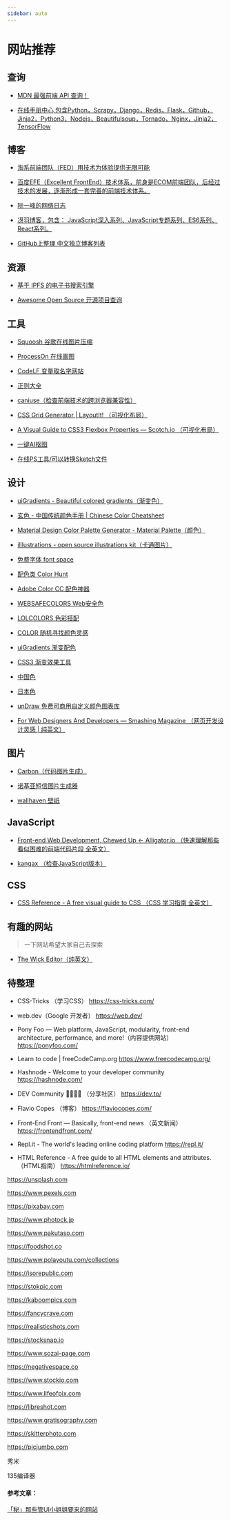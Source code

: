 ```yaml
---
sidebar: auto
---
```

# 网站推荐

## 查询

-  [ MDN 最强前端 API 查询！](https://developer.mozilla.org/zh-CN/ )

-  [在线手册中心,包含Python，Scrapy，Django，Redis，Flask，Github，Jinja2，Python3，Nodejs，Beautifulsoup，Tornado，Nginx，Jinja2，TensorFlow](https://docs.pythontab.com/ )



## 博客

- [淘系前端团队（FED）用技术为体验提供无限可能](https://fed.taobao.org/)

- [百度EFE（Excellent FrontEnd）技术体系，前身是ECOM前端团队，后经过技术的发展，逐渐形成一套完善的前端技术体系。](https://efe.baidu.com/)

- [阮一峰的网络日志](http://www.ruanyifeng.com/blog/ )

- [冴羽博客，包含： JavaScript深入系列、JavaScript专题系列、ES6系列、React系列。 ](https://github.com/mqyqingfeng/Blog ) 

- [GitHub上整理 中文独立博客列表](https://github.com/timqian/chinese-independent-blogs ) 





## 资源

- [基于 IPFS 的电子书搜索引擎](https://i-book.in/) 

- [Awesome Open Source  开源项目查询 ](https://awesomeopensource.com/ )



## 工具

- [Squoosh 谷歌在线图片压缩](https://squoosh.app/ )

- [ProcessOn 在线画图](https://www.processon.com/)

- [CodeLF 变量取名字网站](https://unbug.github.io/codelf )

- [正则大全](https://any86.github.io/any-rule/ )

- [caniuse（检查前端技术的跨浏览器兼容性）](https://caniuse.com/ )

- [CSS Grid Generator | LayoutIt! （可视化布局）  ](https://grid.layoutit.com/ )

- [A Visual Guide to CSS3 Flexbox Properties ― Scotch.io （可视化布局）](https://scotch.io/tutorials/a-visual-guide-to-css3-flexbox-properties )

- [一键AI抠图 ](https://www.remove.bg/zh)

- [在线PS工具/可以转换Sketch文件](https://www.photopea.com)

  




## 设计

- [uiGradients - Beautiful colored gradients（渐变色）](https://uigradients.com/) 


- [玄色 - 中国传统颜色手册 | Chinese Color Cheatsheet ](https://colors.ichuantong.cn/ ) 


- [Material Design Color Palette Generator - Material Palette（颜色）](https://www.materialpalette.com/ )


- [illlustrations - open source illustrations kit（卡通图片）](https://illlustrations.co/ )

- [免费字体 font space](https://www.fontspace.com/)

- [配色类 Color Hunt](http://colorhunt.co)

- [Adobe Color CC 配色神器](https://color.adobe.com/zh/create/color-wheel)

- [WEBSAFECOLORS Web安全色](http://www.bootcss.com/p/websafecolors)

- [LOLCOLORS 色彩搭配](https://www.webdesignrankings.com/resources/lolcolors)

- [COLOR 随机寻找颜色灵感](http://color.aurlien.net)

- [uiGradients 渐变配色](https://uigradients.com)

- [CSS3 渐变效果工具](https://www.bestvist.com/css-gradient)

- [中国色](http://zhongguose.com)

- [日本色](http://nipponcolors.com)

- [unDraw 免费可商用自定义颜色图表库](https://undraw.co/illustrations)

- [For Web Designers And Developers — Smashing Magazine （网页开发设计灵感 | 纯英文）](https://www.smashingmagazine.com/ )



##  图片

- [Carbon（代码图片生成）](https://carbon.now.sh/ ) 

- [诺基亚短信图片生成器](https://zzkia.noddl.me:8020/?from=www.shadiao.app )

- [wallhaven 壁纸](https://wallhaven.cc)


## JavaScript

- [Front-end Web Development, Chewed Up ← Alligator.io （快速理解那些看似困难的前端代码片段 全英文）](https://alligator.io/ ) 

- [kangax （检查JavaScript版本）](https://kangax.github.io/compat-table/es6/ ) 


## CSS

- [CSS Reference - A free visual guide to CSS （CSS 学习指南 全英文）](https://cssreference.io/ )   

## 有趣的网站

> 一下网站希望大家自己去探索

- [The Wick Editor（纯英文）](https://www.wickeditor.com/#/)


## 待整理




- CSS-Tricks （学习CSS）  https://css-tricks.com/ 


- web.dev（Google 开发者）  https://web.dev/ 


- Pony Foo — Web platform, JavaScript, modularity, front-end architecture, performance, and more!（内容提供网站）  https://ponyfoo.com/ 



- Learn to code | freeCodeCamp.org   https://www.freecodecamp.org/ 


- Hashnode - Welcome to your developer community  https://hashnode.com/ 


- DEV Community 👩‍💻👨‍💻  （分享社区） https://dev.to/ 



- Flavio Copes （博客）  https://flaviocopes.com/ 


- Front-End Front — Basically, front-end news （英文新闻）   https://frontendfront.com/ 


- Repl.it - The world's leading online coding platform   https://repl.it/ 




- HTML Reference - A free guide to all HTML elements and attributes. （HTML指南）   https://htmlreference.io/ 

https://unsplash.com

https://www.pexels.com

https://pixabay.com

https://www.photock.jp

https://www.pakutaso.com

https://foodshot.co


https://www.polayoutu.com/collections

https://isorepublic.com

https://stokpic.com

https://kaboompics.com

https://fancycrave.com

https://realisticshots.com

https://stocksnap.io

https://www.sozai-page.com

https://negativespace.co

https://www.stockio.com

https://www.lifeofpix.com

https://libreshot.com

https://www.gratisography.com

https://skitterphoto.com

https://picjumbo.com

秀米

135编译器

#### 参考文章：

[「秘」那些管UI小姐姐要来的网站](https://mp.weixin.qq.com/s/iuavg_w3uhcjDov4tL-B9Q)